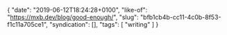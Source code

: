 {
  "date": "2019-06-12T18:24:28+0100",
  "like-of": "https://mxb.dev/blog/good-enough/",
  "slug": "bfb1cb4b-cc11-4c0b-8f53-f1c11a705ce1",
  "syndication": [],
  "tags": [
    "writing"
  ]
}
